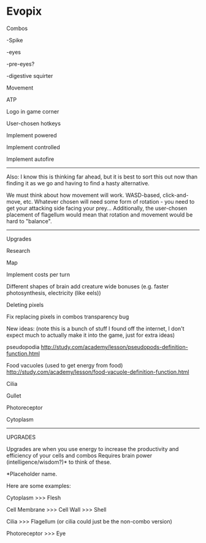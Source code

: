 # Evopix

Combos

-Spike

-eyes

-pre-eyes?

-digestive squirter

Movement

ATP

Logo in game corner

User-chosen hotkeys

Implement powered

Implement controlled

Implement autofire

*****************************************************************************************************************
Also:
I know this is thinking far ahead, but it is best to sort this out now than finding it as we go and having to find a hasty alternative.

We must think about how movement will work. WASD-based, click-and-move, etc.
Whatever chosen will need some form of rotation - you need to get your attacking side facing your prey...
Additionally, the user-chosen placement of flagellum would mean that rotation and movement would be hard to "balance".

*****************************************************************************************************************

Upgrades

Research

Map

Implement costs per turn

Different shapes of brain add creature wide bonuses (e.g. faster photosynthesis, electricity (like eels))

Deleting pixels

Fix replacing pixels in combos transparency bug

New ideas: (note this is a bunch of stuff I found off the internet, I don't expect much to actually make it into the game, just for extra ideas)

pseudopodia
http://study.com/academy/lesson/pseudopods-definition-function.html

Food vacuoles (used to get energy from food)
http://study.com/academy/lesson/food-vacuole-definition-function.html

Cilia

Gullet

Photoreceptor

Cytoplasm

*****************
UPGRADES

Upgrades are when you use energy to increase the productivity and efficiency of your cells and combos
Requires brain power (intelligence/wisdom?)* to think of these.

*Placeholder name.

Here are some examples:

Cytoplasm >>> Flesh

Cell Membrane >>> Cell Wall >>> Shell

Cilia >>> Flagellum (or cilia could just be the non-combo version)

Photoreceptor >>> Eye
